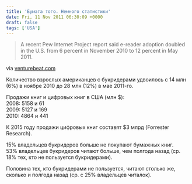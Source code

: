 ```yaml
---
title: 'Бумага того. Немного статистики'
date: Fri, 11 Nov 2011 06:30:09 +0000
draft: false
tags: ['USA']
---
```


> A recent Pew Internet Project report said e-reader adoption doubled in the U.S. from 6 percent in November 2010 to 12 percent in May 2011.

via [venturebeat.com](http://venturebeat.com/2011/11/10/print-is-dying-e-readers-start-slaughtering-print-book-sales-infographic/)

Количество взрослых американцев с букридерами удвоилось с 14 млн (6%) в ноябре 2010 до 28 млн (12%) в мае 2011-го.

Продажи книг и цифровых книг в США (млн $):\
2008: 5158 и 61\
2009: 5127 и 169\
2010: 4864 и 441
 
К 2015 году продажи цифровых книг составят $3 млрд (Forrester Research).

15% владельцев букридеров больше не покупают бумажных книг.  
53% владельцев букридеров читают больше, чем полгода назад (ср. 18% тех, кто не пользуется букридерами).

Половина тех, кто букридерами не пользуется, читают столько же, сколько и полгода назад (ср. с 25% владельцев читалок).